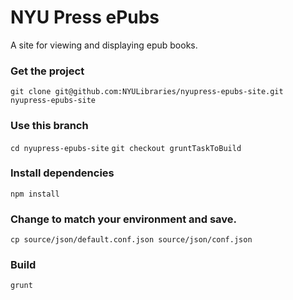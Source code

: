 NYU Press ePubs
===================

A site for viewing and displaying epub books.

### Get the project
`git clone git@github.com:NYULibraries/nyupress-epubs-site.git nyupress-epubs-site`

### Use this branch
`cd nyupress-epubs-site`
`git checkout gruntTaskToBuild`

### Install dependencies 
`npm install`

### Change to match your environment and save.
`cp source/json/default.conf.json source/json/conf.json`

### Build

`grunt`
